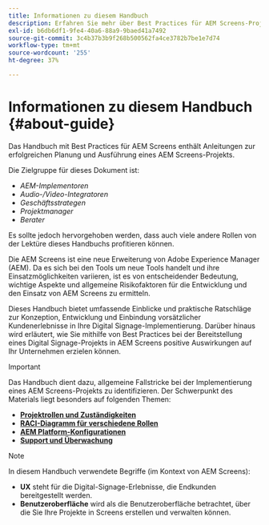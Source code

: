 ```yaml
---
title: Informationen zu diesem Handbuch
description: Erfahren Sie mehr über Best Practices für AEM Screens-Projekte zur Planung und Ausführung von Projekten, von der strategischen und Designinformation über die Bereitstellung bis hin zur Unterstützung.
exl-id: b6db6df1-9fe4-40a6-88a9-9baed41a7492
source-git-commit: 3c4b37b3b9f268b500562fa4ce3782b7be1e7d74
workflow-type: tm+mt
source-wordcount: '255'
ht-degree: 37%

---
```


# Informationen zu diesem Handbuch {#about-guide}

Das Handbuch mit Best Practices für AEM Screens enthält Anleitungen zur erfolgreichen Planung und Ausführung eines AEM Screens-Projekts.

Die Zielgruppe für dieses Dokument ist:

* *AEM-Implementoren*
* *Audio-/Video-Integratoren*
* *Geschäftsstrategen*
* *Projektmanager*
* *Berater*

Es sollte jedoch hervorgehoben werden, dass auch viele andere Rollen von der Lektüre dieses Handbuchs profitieren können.

Die AEM Screens ist eine neue Erweiterung von Adobe Experience Manager (AEM). Da es sich bei den Tools um neue Tools handelt und ihre Einsatzmöglichkeiten variieren, ist es von entscheidender Bedeutung, wichtige Aspekte und allgemeine Risikofaktoren für die Entwicklung und den Einsatz von AEM Screens zu ermitteln.

Dieses Handbuch bietet umfassende Einblicke und praktische Ratschläge zur Konzeption, Entwicklung und Einbindung vorsätzlicher Kundenerlebnisse in Ihre Digital Signage-Implementierung. Darüber hinaus wird erläutert, wie Sie mithilfe von Best Practices bei der Bereitstellung eines Digital Signage-Projekts in AEM Screens positive Auswirkungen auf Ihr Unternehmen erzielen können.

>[!IMPORTANT]
>
> Das Handbuch dient dazu, allgemeine Fallstricke bei der Implementierung eines AEM Screens-Projekts zu identifizieren. Der Schwerpunkt des Materials liegt besonders auf folgenden Themen:
>
> * **[Projektrollen und Zuständigkeiten](roles-responsibilities.md)**
> * **[RACI-Diagramm für verschiedene Rollen](roles-responsibilities.md#raci-chart)**
> * **[AEM Platform-Konfigurationen](aem-platform-configurations.md)**
> * **[Support und Überwachung](support-monitoring.md)**

>[!NOTE]
>
> In diesem Handbuch verwendete Begriffe (im Kontext von AEM Screens):
>
> * **UX** steht für die Digital-Signage-Erlebnisse, die Endkunden bereitgestellt werden.
> * **Benutzeroberfläche** wird als die Benutzeroberfläche betrachtet, über die Sie Ihre Projekte in Screens erstellen und verwalten können.
